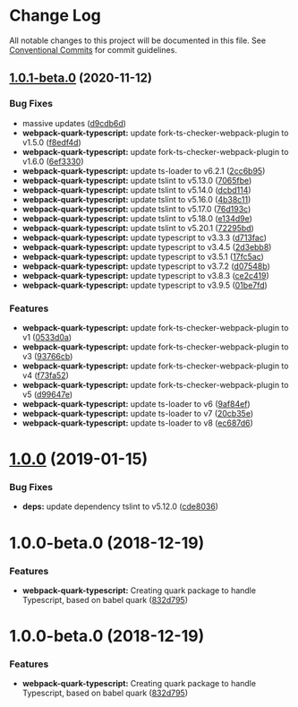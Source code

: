 # Change Log

All notable changes to this project will be documented in this file.
See [Conventional Commits](https://conventionalcommits.org) for commit guidelines.

## [1.0.1-beta.0](https://github.com/thc-tools/webpack-laboratory/compare/@thc/webpack-quark-typescript@1.0.0...@thc/webpack-quark-typescript@1.0.1-beta.0) (2020-11-12)


### Bug Fixes

* massive updates ([d9cdb6d](https://github.com/thc-tools/webpack-laboratory/commit/d9cdb6de2947dca6e215f3d5150b44176117fdeb))
* **webpack-quark-typescript:** update fork-ts-checker-webpack-plugin to v1.5.0 ([f8edf4d](https://github.com/thc-tools/webpack-laboratory/commit/f8edf4d779a0659684861d5ff6800f79c5f6336c))
* **webpack-quark-typescript:** update fork-ts-checker-webpack-plugin to v1.6.0 ([6ef3330](https://github.com/thc-tools/webpack-laboratory/commit/6ef3330d1d2e0a5d1b18c4597517aebdfc7c758c))
* **webpack-quark-typescript:** update ts-loader to v6.2.1 ([2cc6b95](https://github.com/thc-tools/webpack-laboratory/commit/2cc6b9564ad48d0c79c553f3cb58d6669f0bde91))
* **webpack-quark-typescript:** update tslint to v5.13.0 ([7065fbe](https://github.com/thc-tools/webpack-laboratory/commit/7065fbef6c0475a7217da5941a44ac24a87b708c))
* **webpack-quark-typescript:** update tslint to v5.14.0 ([dcbd114](https://github.com/thc-tools/webpack-laboratory/commit/dcbd11412f622f0e184244be1465f6da7d2be7c2))
* **webpack-quark-typescript:** update tslint to v5.16.0 ([4b38c11](https://github.com/thc-tools/webpack-laboratory/commit/4b38c11eae2fa8947d4188f5b243da10e6abadf3))
* **webpack-quark-typescript:** update tslint to v5.17.0 ([76d193c](https://github.com/thc-tools/webpack-laboratory/commit/76d193c057a649824b1d7fb3a0b054ff6909c355))
* **webpack-quark-typescript:** update tslint to v5.18.0 ([e134d9e](https://github.com/thc-tools/webpack-laboratory/commit/e134d9ece91d07898bdc7f32100a2d34eceb67bf))
* **webpack-quark-typescript:** update tslint to v5.20.1 ([72295bd](https://github.com/thc-tools/webpack-laboratory/commit/72295bddb5f97ad3d31dd5d86f46346295c5b7d7))
* **webpack-quark-typescript:** update typescript to v3.3.3 ([d713fac](https://github.com/thc-tools/webpack-laboratory/commit/d713fac4e2686abb29cc24aa4080812508348d0b))
* **webpack-quark-typescript:** update typescript to v3.4.5 ([2d3ebb8](https://github.com/thc-tools/webpack-laboratory/commit/2d3ebb86f47de42d52414b543efc5425259ab2db))
* **webpack-quark-typescript:** update typescript to v3.5.1 ([17fc5ac](https://github.com/thc-tools/webpack-laboratory/commit/17fc5ac5e1c423c62830accd2958a94652a42f69))
* **webpack-quark-typescript:** update typescript to v3.7.2 ([d07548b](https://github.com/thc-tools/webpack-laboratory/commit/d07548ba4160beecac48e6e0ee46cef27ae508ab))
* **webpack-quark-typescript:** update typescript to v3.8.3 ([ce2c419](https://github.com/thc-tools/webpack-laboratory/commit/ce2c4199e603519b436d565071523ca2d55d3a32))
* **webpack-quark-typescript:** update typescript to v3.9.5 ([01be7fd](https://github.com/thc-tools/webpack-laboratory/commit/01be7fde8dbed4298ae091fcfbe4f2d0c374a6b1))


### Features

* **webpack-quark-typescript:** update fork-ts-checker-webpack-plugin to v1 ([0533d0a](https://github.com/thc-tools/webpack-laboratory/commit/0533d0a4d8c21762d660c6508fbbc79ccf328d5f))
* **webpack-quark-typescript:** update fork-ts-checker-webpack-plugin to v3 ([93766cb](https://github.com/thc-tools/webpack-laboratory/commit/93766cb7dc7f4f9688a89ea80c40db27d7de5fb0))
* **webpack-quark-typescript:** update fork-ts-checker-webpack-plugin to v4 ([f73fa52](https://github.com/thc-tools/webpack-laboratory/commit/f73fa5208a15557e07ed81a1005dfbc946c62744))
* **webpack-quark-typescript:** update fork-ts-checker-webpack-plugin to v5 ([d99647e](https://github.com/thc-tools/webpack-laboratory/commit/d99647e4fee4567f783c7ca55e8a86a0054ab407))
* **webpack-quark-typescript:** update ts-loader to v6 ([9af84ef](https://github.com/thc-tools/webpack-laboratory/commit/9af84ef87d7f2e69769bbb34bdc89791728c398a))
* **webpack-quark-typescript:** update ts-loader to v7 ([20cb35e](https://github.com/thc-tools/webpack-laboratory/commit/20cb35ebefa0b3cbfbdbeb97f5328a7e01905e2b))
* **webpack-quark-typescript:** update ts-loader to v8 ([ec687d6](https://github.com/thc-tools/webpack-laboratory/commit/ec687d6cd49c42bc64fe265205d02907111ede1a))





# [1.0.0](https://github.com/thc-tools/webpack-laboratory/compare/@thc/webpack-quark-typescript@1.0.0-beta.0...@thc/webpack-quark-typescript@1.0.0) (2019-01-15)


### Bug Fixes

* **deps:** update dependency tslint to v5.12.0 ([cde8036](https://github.com/thc-tools/webpack-laboratory/commit/cde8036))






# 1.0.0-beta.0 (2018-12-19)


### Features

* **webpack-quark-typescript:** Creating quark package to handle Typescript, based on babel quark ([832d795](https://github.com/thc-tools/webpack-laboratory/commit/832d795))





# 1.0.0-beta.0 (2018-12-19)


### Features

* **webpack-quark-typescript:** Creating quark package to handle Typescript, based on babel quark ([832d795](https://github.com/thc-tools/webpack-laboratory/commit/832d795))
